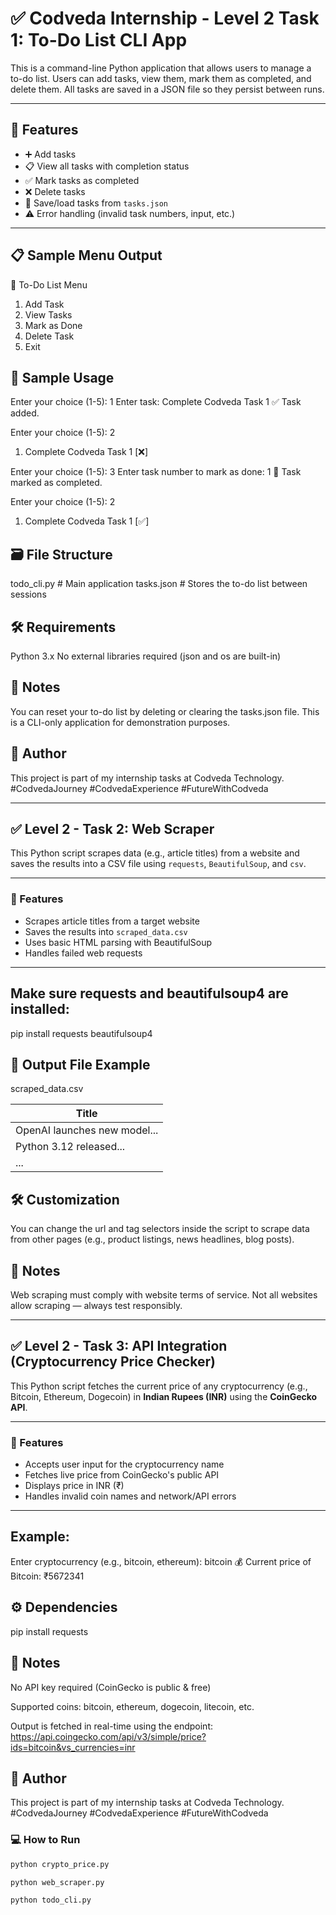 # ✅ Codveda Internship - Level 2 Task 1: To-Do List CLI App


This is a command-line Python application that allows users to manage a to-do list. Users can add tasks, view them, mark them as completed, and delete them. All tasks are saved in a JSON file so they persist between runs.

---

## 🧠 Features

- ➕ Add tasks
- 📋 View all tasks with completion status
- ✅ Mark tasks as completed
- ❌ Delete tasks
- 💾 Save/load tasks from `tasks.json`
- ⚠️ Error handling (invalid task numbers, input, etc.)

---
## 📋 Sample Menu Output
📝 To-Do List Menu
1. Add Task
2. View Tasks
3. Mark as Done
4. Delete Task
5. Exit

## 📄 Sample Usage
Enter your choice (1-5): 1
Enter task: Complete Codveda Task 1
✅ Task added.

Enter your choice (1-5): 2
1. Complete Codveda Task 1 [❌]

Enter your choice (1-5): 3
Enter task number to mark as done: 1
🎉 Task marked as completed.

Enter your choice (1-5): 2
1. Complete Codveda Task 1 [✅]

## 🗃️ File Structure
todo_cli.py       # Main application
tasks.json        # Stores the to-do list between sessions

## 🛠️ Requirements
Python 3.x
No external libraries required (json and os are built-in)

## 📌 Notes
You can reset your to-do list by deleting or clearing the tasks.json file.
This is a CLI-only application for demonstration purposes.

## 🔗 Author
This project is part of my internship tasks at Codveda Technology.
#CodvedaJourney #CodvedaExperience #FutureWithCodveda

---

## ✅ Level 2 - Task 2: Web Scraper

This Python script scrapes data (e.g., article titles) from a website and saves the results into a CSV file using `requests`, `BeautifulSoup`, and `csv`.

---

### 🧠 Features

- Scrapes article titles from a target website
- Saves the results into `scraped_data.csv`
- Uses basic HTML parsing with BeautifulSoup
- Handles failed web requests

---

## Make sure requests and beautifulsoup4 are installed:

pip install requests beautifulsoup4

## 📁 Output File Example
scraped_data.csv

| Title                          |
|--------------------------------|
| OpenAI launches new model...  |
| Python 3.12 released...        |
| ...                            |

## 🛠️ Customization
You can change the url and tag selectors inside the script to scrape data from other pages (e.g., product listings, news headlines, blog posts).

## 📌 Notes
Web scraping must comply with website terms of service.
Not all websites allow scraping — always test responsibly.

---

## ✅ Level 2 - Task 3: API Integration (Cryptocurrency Price Checker)

This Python script fetches the current price of any cryptocurrency (e.g., Bitcoin, Ethereum, Dogecoin) in **Indian Rupees (INR)** using the **CoinGecko API**.

---

### 🧠 Features

- Accepts user input for the cryptocurrency name
- Fetches live price from CoinGecko's public API
- Displays price in INR (₹)
- Handles invalid coin names and network/API errors

---
## Example:

Enter cryptocurrency (e.g., bitcoin, ethereum): bitcoin
💰 Current price of Bitcoin: ₹5672341

## ⚙️ Dependencies
pip install requests

## 📌 Notes
No API key required (CoinGecko is public & free)

Supported coins: bitcoin, ethereum, dogecoin, litecoin, etc.

Output is fetched in real-time using the endpoint:
https://api.coingecko.com/api/v3/simple/price?ids=bitcoin&vs_currencies=inr

## 🔗 Author
This project is part of my internship tasks at Codveda Technology.
#CodvedaJourney #CodvedaExperience #FutureWithCodveda

### 💻 How to Run

```bash
python crypto_price.py

python web_scraper.py

python todo_cli.py

